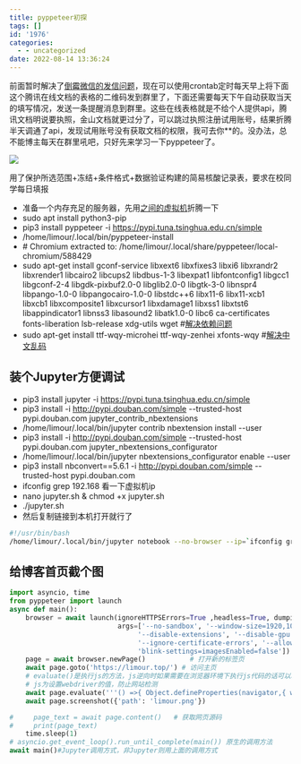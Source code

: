 ```yaml
---
title: pyppeteer初探
tags: []
id: '1976'
categories:
  - - uncategorized
date: 2022-08-14 13:36:24
---
```


前面暂时解决了[倒霉微信的发信问题](https://occdn.limour.top/2242.html)，现在可以使用crontab定时每天早上将下面这个腾讯在线文档的表格的二维码发到群里了，下面还需要每天下午自动获取当天的填写情况，发送一条提醒消息到群里。这些在线表格就是不给个人提供api，腾讯文档明说要执照，金山文档就更过分了，可以跳过执照注册试用账号，结果折腾半天调通了api，发现试用账号没有获取文档的权限，我可去你\*\*的。没办法，总不能博主每天在群里吼吧，只好先来学习一下pyppeteer了。

![](https://img-cdn.limour.top/2022/08/14/62f8ed229013a.png)

用了保护所选范围+冻结+条件格式+数据验证构建的简易核酸记录表，要求在校同学每日填报

*   准备一个内存充足的服务器，先用[之间的虚拟机](https://occdn.limour.top/2244.html)折腾一下
*   sudo apt install python3-pip
*   pip3 install pyppeteer -i https://pypi.tuna.tsinghua.edu.cn/simple
*   /home/limour/.local/bin/pyppeteer-install
*   \# Chromium extracted to: /home/limour/.local/share/pyppeteer/local-chromium/588429
*   sudo apt-get install gconf-service libxext6 libxfixes3 libxi6 libxrandr2 libxrender1 libcairo2 libcups2 libdbus-1-3 libexpat1 libfontconfig1 libgcc1 libgconf-2-4 libgdk-pixbuf2.0-0 libglib2.0-0 libgtk-3-0 libnspr4 libpango-1.0-0 libpangocairo-1.0-0 libstdc++6 libx11-6 libx11-xcb1 libxcb1 libxcomposite1 libxcursor1 libxdamage1 libxss1 libxtst6 libappindicator1 libnss3 libasound2 libatk1.0-0 libc6 ca-certificates fonts-liberation lsb-release xdg-utils wget #[解决依赖问题](https://frederick-s.github.io/2020/04/11/puppeteer-error-loading-libx11-xcb.so.1-on-ubuntu/)
*   sudo apt-get install ttf-wqy-microhei ttf-wqy-zenhei xfonts-wqy #[解决中文乱码](https://blog.csdn.net/bluecom24/article/details/39994519)

## 装个Jupyter方便调试

*   pip3 install jupyter -i https://pypi.tuna.tsinghua.edu.cn/simple
*   pip3 install -i http://pypi.douban.com/simple --trusted-host pypi.douban.com jupyter\_contrib\_nbextensions
*   /home/limour/.local/bin/jupyter contrib nbextension install --user
*   pip3 install -i http://pypi.douban.com/simple --trusted-host pypi.douban.com jupyter\_nbextensions\_configurator
*   /home/limour/.local/bin/jupyter nbextensions\_configurator enable --user
*   pip3 install nbconvert==5.6.1 -i http://pypi.douban.com/simple --trusted-host pypi.douban.com
*   ifconfig grep 192.168 看一下虚拟机ip
*   nano jupyter.sh & chmod +x jupyter.sh
*   ./jupyter.sh
*   然后复制链接到本机打开就行了

```bash
#!/usr/bin/bash
/home/limour/.local/bin/jupyter notebook --no-browser --ip=`ifconfig grep 192.168 awk -F' ' '{print $2}'`
```

## 给博客首页截个图

```python
import asyncio, time
from pyppeteer import launch
async def main():
    browser = await launch(ignoreHTTPSErrors=True ,headless=True, dumpio=True, autoClose=False,
                           args=['--no-sandbox', '--window-size=1920,1080', '--disable-infobars',
                                '--disable-extensions', '--disable-gpu', '--disable-software-rasterizer',
                                '--ignore-certificate-errors', '--allow-running-insecure-content',
                                'blink-settings=imagesEnabled=false'])   # 进入无头模式
    page = await browser.newPage()           # 打开新的标签页
    await page.goto('https://limour.top/') # 访问主页
    # evaluate()是执行js的方法，js逆向时如果需要在浏览器环境下执行js代码的话可以利用这个方法
    # js为设置webdriver的值，防止网站检测
    await page.evaluate('''() =>{ Object.defineProperties(navigator,{ webdriver:{ get: () => false } }) }''')
    await page.screenshot({'path': 'limour.png'})

#     page_text = await page.content()   # 获取网页源码
#     print(page_text)
    time.sleep(1)
# asyncio.get_event_loop().run_until_complete(main()) 原生的调用方法
await main()#Jupyter调用方式，非Jupyter则用上面的调用方式
```